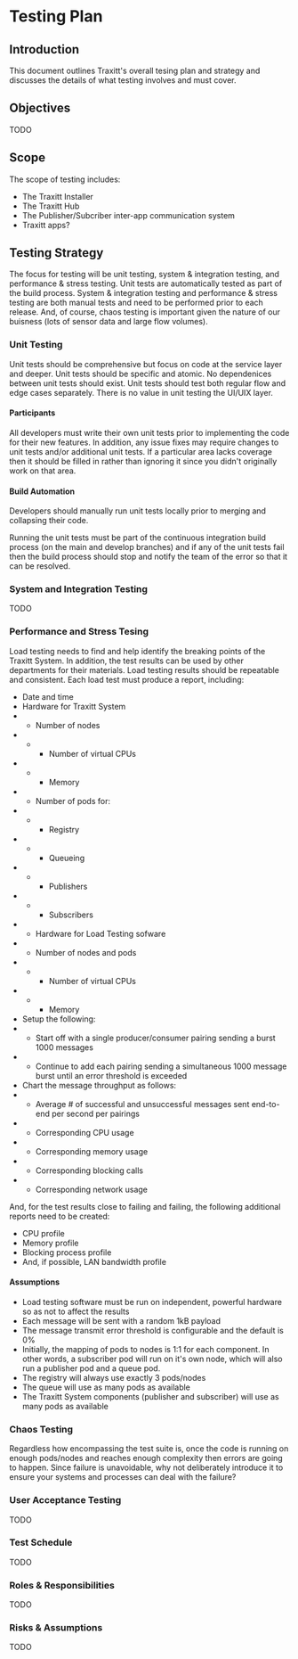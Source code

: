 # Testing Plan

## Introduction

This document outlines Traxitt's overall tesing plan and strategy and discusses the details of what testing involves and must cover.

## Objectives

TODO

## Scope

The scope of testing includes:
* The Traxitt Installer
* The Traxitt Hub
* The Publisher/Subcriber inter-app communication system
* Traxitt apps?

## Testing Strategy

The focus for testing will be unit testing, system & integration testing, and performance & stress testing. Unit tests are automatically tested as part of the build process. System & integration testing and performance & stress testing are both manual tests and need to be performed prior to each release. And, of course, chaos testing is important given the nature of our buisness (lots of sensor data and large flow volumes).

### Unit Testing

Unit tests should be comprehensive but focus on code at the service layer and deeper. Unit tests should be specific and atomic. No dependenices between unit tests should exist. Unit tests should test both regular flow and edge cases separately. There is no value in unit testing the UI/UIX layer.

#### Participants

All developers must write their own unit tests prior to implementing the code for their new features. In addition, any issue fixes may require changes to unit tests and/or additional unit tests. If a particular area lacks coverage then it should be filled in rather than ignoring it since you didn't originally work on that area.

#### Build Automation

Developers should manually run unit tests locally prior to merging and collapsing their code.

Running the unit tests must be part of the continuous integration build process (on the main and develop branches) and if any of the unit tests fail then the build process should stop and notify the team of the error so that it can be resolved.

### System and Integration Testing

TODO

### Performance and Stress Tesing

Load testing needs to find and help identify the breaking points of the Traxitt System. In addition, the test results can be used by other departments for their materials. Load testing results should be repeatable and consistent. Each load test must produce a report, including:
* Date and time
* Hardware for Traxitt System
* * Number of nodes
* * * Number of virtual CPUs
* * * Memory
* * Number of pods for:
* * * Registry
* * * Queueing
* * * Publishers
* * * Subscribers
* * Hardware for Load Testing sofware
* * Number of nodes and pods
* * * Number of virtual CPUs
* * * Memory
* Setup the following:
* * Start off with a single producer/consumer pairing sending a burst 1000 messages
* * Continue to add each pairing sending a simultaneous 1000 message burst until an error threshold is exceeded
* Chart the message throughput as follows:
* * Average # of successful and unsuccessful messages sent end-to-end per second per pairings
* * Corresponding CPU usage
* * Corresponding memory usage
* * Corresponding blocking calls
* * Corresponding network usage

And, for the test results close to failing and failing, the following additional reports need to be created:
* CPU profile
* Memory profile
* Blocking process profile
* And, if possible, LAN bandwidth profile

#### Assumptions

* Load testing software must be run on independent, powerful hardware so as not to affect the results
* Each message will be sent with a random 1kB payload
* The message transmit error threshold is configurable and the default is 0%
* Initially, the mapping of pods to nodes is 1:1 for each component. In other words, a subscriber pod will run on it's own node, which will also run a publisher pod and a queue pod.
* The registry will always use exactly 3 pods/nodes
* The queue will use as many pods as available
* The Traxitt System components (publisher and subscriber) will use as many pods as available

### Chaos Testing

Regardless how encompassing the test suite is, once the code is running on enough pods/nodes and reaches enough complexity then errors are going to happen. Since failure is unavoidable, why not deliberately introduce it to ensure your systems and processes can deal with the failure?

### User Acceptance Testing

TODO

### Test Schedule

TODO

### Roles & Responsibilities

TODO

### Risks & Assumptions

TODO